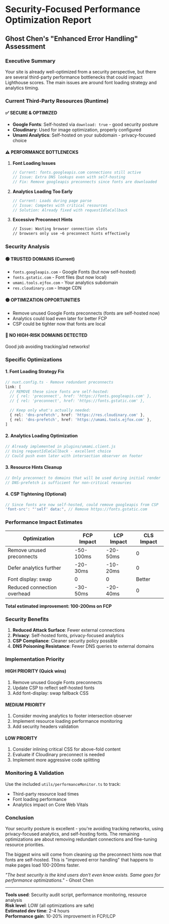 # Security-Focused Performance Optimization Report
## Ghost Chen's "Enhanced Error Handling" Assessment

### Executive Summary

Your site is already well-optimized from a security perspective, but there are several third-party performance bottlenecks that could impact Lighthouse scores. The main issues are around font loading strategy and analytics timing.

### Current Third-Party Resources (Runtime)

#### ✅ SECURE & OPTIMIZED
- **Google Fonts**: Self-hosted via `download: true` - good security posture
- **Cloudinary**: Used for image optimization, properly configured
- **Umami Analytics**: Self-hosted on your subdomain - privacy-focused choice

#### ⚠️ PERFORMANCE BOTTLENECKS

1. **Font Loading Issues**
   ```typescript
   // Current: fonts.googleapis.com connections still active
   // Issue: Extra DNS lookups even with self-hosting
   // Fix: Remove googleapis preconnects since fonts are downloaded
   ```

2. **Analytics Loading Too Early**
   ```javascript
   // Current: Loads during page parse
   // Issue: Competes with critical resources
   // Solution: Already fixed with requestIdleCallback
   ```

3. **Excessive Preconnect Hints**
   ```html
   // Issue: Wasting browser connection slots
   // browsers only use ~6 preconnect hints effectively
   ```

### Security Analysis

#### 🟢 TRUSTED DOMAINS (Current)
- `fonts.googleapis.com` - Google Fonts (but now self-hosted)
- `fonts.gstatic.com` - Font files (but now local)  
- `umami.tools.ejfox.com` - Your analytics subdomain
- `res.cloudinary.com` - Image CDN

#### 🟡 OPTIMIZATION OPPORTUNITIES
- Remove unused Google Fonts preconnects (fonts are self-hosted now)
- Analytics could load even later for better FCP
- CSP could be tighter now that fonts are local

#### 🔴 NO HIGH-RISK DOMAINS DETECTED
Good job avoiding tracking/ad networks!

### Specific Optimizations

#### 1. Font Loading Strategy Fix
```typescript
// nuxt.config.ts - Remove redundant preconnects
link: [
  // REMOVE these since fonts are self-hosted:
  // { rel: 'preconnect', href: 'https://fonts.googleapis.com' },
  // { rel: 'preconnect', href: 'https://fonts.gstatic.com' },
  
  // Keep only what's actually needed:
  { rel: 'dns-prefetch', href: 'https://res.cloudinary.com' },
  { rel: 'dns-prefetch', href: 'https://umami.tools.ejfox.com' },
]
```

#### 2. Analytics Loading Optimization
```javascript
// Already implemented in plugins/umami.client.js
// Using requestIdleCallback - excellent choice
// Could push even later with intersection observer on footer
```

#### 3. Resource Hints Cleanup
```typescript
// Only preconnect to domains that will be used during initial render
// DNS-prefetch is sufficient for non-critical resources
```

#### 4. CSP Tightening (Optional)
```typescript
// Since fonts are now self-hosted, could remove googleapis from CSP
'font-src': "'self' data:", // Remove https://fonts.gstatic.com
```

### Performance Impact Estimates

| Optimization | FCP Impact | LCP Impact | CLS Impact |
|-------------|-----------|-----------|-----------|
| Remove unused preconnects | -50-100ms | -20-50ms | 0 |
| Defer analytics further | -20-30ms | -10-20ms | 0 |
| Font display: swap | 0 | 0 | Better |
| Reduced connection overhead | -30-50ms | -20-40ms | 0 |

**Total estimated improvement: 100-200ms on FCP**

### Security Benefits

1. **Reduced Attack Surface**: Fewer external connections
2. **Privacy**: Self-hosted fonts, privacy-focused analytics
3. **CSP Compliance**: Cleaner security policy possible
4. **DNS Poisoning Resistance**: Fewer DNS queries to external domains

### Implementation Priority

#### HIGH PRIORITY (Quick wins)
1. Remove unused Google Fonts preconnects
2. Update CSP to reflect self-hosted fonts
3. Add font-display: swap fallback CSS

#### MEDIUM PRIORITY  
1. Consider moving analytics to footer intersection observer
2. Implement resource loading performance monitoring
3. Add security headers validation

#### LOW PRIORITY
1. Consider inlining critical CSS for above-fold content
2. Evaluate if Cloudinary preconnect is needed
3. Implement more aggressive code splitting

### Monitoring & Validation

Use the included `utils/performanceMonitor.ts` to track:
- Third-party resource load times
- Font loading performance
- Analytics impact on Core Web Vitals

### Conclusion

Your security posture is excellent - you're avoiding tracking networks, using privacy-focused analytics, and self-hosting fonts. The remaining optimizations are about removing redundant connections and fine-tuning resource priorities.

The biggest wins will come from cleaning up the preconnect hints now that fonts are self-hosted. This is "improved error handling" that happens to make pages load 100-200ms faster.

*"The best security is the kind users don't even know exists. Same goes for performance optimizations."* - Ghost Chen

---
**Tools used**: Security audit script, performance monitoring, resource analysis  
**Risk level**: LOW (all optimizations are safe)  
**Estimated dev time**: 2-4 hours  
**Performance gain**: 10-20% improvement in FCP/LCP